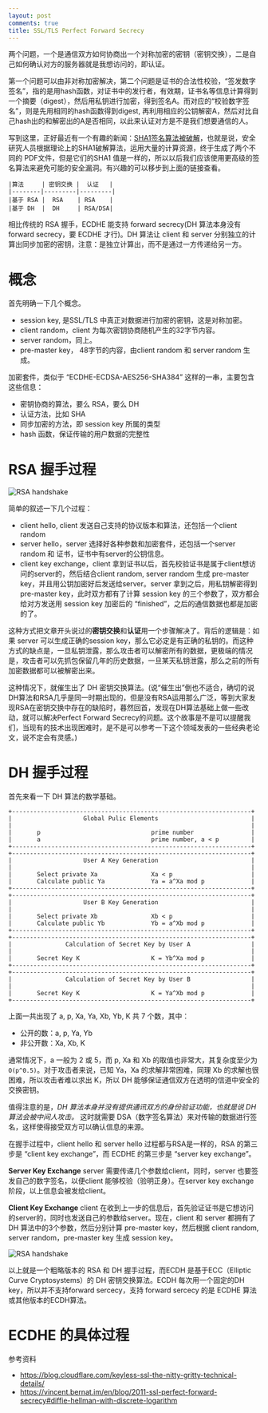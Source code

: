 ```yaml
---
layout: post
comments: true
title: SSL/TLS Perfect Forward Secrecy
---
```


两个问题，一个是通信双方如何协商出一个对称加密的密钥（密钥交换），二是自己如何确认对方的服务器就是我想访问的，即认证。

第一个问题可以由非对称加密解决，第二个问题是证书的合法性校验，“签发数字签名”，指的是用hash函数，对证书中的发行者，有效期，证书名等信息计算得到一个摘要（digest），然后用私钥进行加密，得到签名A。而对应的“校验数字签名”，则是先用相同的hash函数得到digest, 再利用相应的公钥解密A，然后对比自己hash出的和解密出的A是否相同，以此来认证对方是不是我们想要通信的人。

写到这里，正好最近有一个有趣的新闻：[SHA1签名算法被破解](https://security.googleblog.com/2017/02/announcing-first-sha1-collision.html)，也就是说，安全研究人员根据理论上的SHA1破解算法，运用大量的计算资源，终于生成了两个不同的 PDF文件，但是它们的SHA1 值是一样的，所以以后我们应该使用更高级的签名算法来避免可能的安全漏洞。有兴趣的可以移步到上面的链接查看。

```
|算法     | 密钥交换 |  认证   |
|--------|---------|---------|
|基于 RSA |  RSA    | RSA    |
|基于 DH  |  DH     | RSA/DSA|
```

相比传统的 RSA 握手，ECDHE 能支持 forward secrecy(DH 算法本身没有forward secrecy，要 ECDHE 才行)。DH 算法让 client 和 server 分别独立的计算出同步加密的密钥，注意：是独立计算出，而不是通过一方传递给另一方。

# 概念

首先明确一下几个概念。   
* session key, 是SSL/TLS 中真正对数据进行加密的密钥，这是对称加密。 
* client random，client 为每次密钥协商随机产生的32字节内容。
* server random，同上。
* pre-master key， 48字节的内容，由client random 和 server random 生成。

加密套件，类似于 “ECDHE-ECDSA-AES256-SHA384” 这样的一串，主要包含这些信息：

* 密钥协商的算法，要么 RSA，要么 DH
* 认证方法，比如 SHA
* 同步加密的方法，即 session key 所属的类型
* hash 函数，保证传输的用户数据的完整性

# RSA 握手过程

![RSA handshake](http://blog.syscallx.com/pictures/ssl_handshake_rsa.png)

简单的叙述一下几个过程：
* client hello, client 发送自己支持的协议版本和算法，还包括一个client random
* server hello，server 选择好各种参数和加密套件，还包括一个server random 和 证书，证书中有server的公钥信息。
* client key exchange，client 拿到证书以后，首先校验证书是属于client想访问的server的，然后结合client random, server random 生成 pre-master key，并且用公钥加密好后发送给server。server 拿到之后，用私钥解密得到 pre-master key，此时双方都有了计算 session key 的三个参数了，双方都会给对方发送用 session key 加密后的 “finished”，之后的通信数据也都是加密的了。

这种方式把文章开头说过的**密钥交换**和**认证**用一个步骤解决了。背后的逻辑是：如果 server 可以生成正确的session key，那么它必定是有正确的私钥的。而这种方式的缺点是，一旦私钥泄露，那么攻击者可以解密所有的数据，更极端的情况是，攻击者可以先抓包保留几年的历史数据，一旦某天私钥泄露，那么之前的所有加密数据都可以被解密出来。

这种情况下，就催生出了 DH 密钥交换算法。(说“催生出”倒也不适合，确切的说DH算法和RSA几乎是同一时期出现的，但是没有RSA运用那么广泛，等到大家发现RSA在密钥交换中存在的缺陷时，暮然回首，发现在DH算法基础上做一些改动，就可以解决Perfect Forward Secrecy的问题。这个故事是不是可以提醒我们，当现有的技术出现困难时，是不是可以参考一下这个领域发表的一些经典老论文，说不定会有灵感。)

# DH 握手过程

首先来看一下 DH 算法的数学基础。

```
+-------------------------------------------------------------------+
|                    Global Pulic Elements                          |
|                                                                   |
|       p                               prime number                |
|       a                               prime number, a < p         |
+-------------------------------------------------------------------+
+-------------------------------------------------------------------+
|                    User A Key Generation                          |
|                                                                   |
|       Select private Xa               Xa < p                      |
|       Calculate public Ya             Ya = a^Xa mod p             |
+-------------------------------------------------------------------+
+-------------------------------------------------------------------+
|                    User B Key Generation                          |
|                                                                   |
|       Select private Xb               Xb < p                      |
|       Calculate public Yb             Yb = a^Xb mod p             |
+-------------------------------------------------------------------+
+-------------------------------------------------------------------+
|               Calculation of Secret Key by User A                 |
|                                                                   |
|       Secret Key K                    K = Yb^Xa mod p             |
+-------------------------------------------------------------------+
+-------------------------------------------------------------------+
|               Calculation of Secret Key by User B                 |
|                                                                   |
|       Secret Key K                    K = Ya^Xb mod p             |
+-------------------------------------------------------------------+

```

上面一共出现了 a, p, Xa, Ya, Xb, Yb, K 共 7 个数，其中：

* 公开的数：a, p, Ya, Yb    
* 非公开数：Xa, Xb, K    

通常情况下，a 一般为 2 或 5，而 p, Xa 和 Xb 的取值也非常大，其复杂度至少为 `O(p^0.5)`。对于攻击者来说，已知 Ya，Xa 的求解非常困难，同理 Xb 的求解也很困难，所以攻击者难以求出 K，所以 DH 能够保证通信双方在透明的信道中安全的交换密钥。

值得注意的是，*DH 算法本身并没有提供通讯双方的身份验证功能，也就是说 DH 算法会被中间人攻击。* 这时就需要 DSA（数字签名算法）来对传输的数据进行签名，这样使得接受双方可以确认信息的来源。

在握手过程中，client hello 和 server hello 过程都与RSA是一样的，RSA 的第三步是 “client key exchange”，而 ECDHE 的第三步是 “server key exchange”。

**Server Key Exchange** 
server 需要传递几个参数给client，同时，server 也要签发自己的数字签名，以便client 能够校验（验明正身）。在server key exchange 阶段，以上信息会被发给client。

**Client Key Exchange**
client 在收到上一步的信息后，首先验证证书是它想访问的server的，同时也发送自己的参数给server。现在，client 和 server 都拥有了 DH 算法中的3个参数，然后分别计算 pre-master key，然后根据 client random, server random，pre-master key 生成 session key。

![RSA handshake](http://blog.syscallx.com/pictures/ssl_handshake_diffie_hellman.png)

以上就是一个粗略版本的 RSA 和 DH 握手过程，而ECDH 是基于ECC（Elliptic Curve Cryptosystems）的 DH 密钥交换算法。ECDH 每次用一个固定的DH key，所以并不支持forward sercecy，支持 forward sercecy 的是 ECDHE 算法或其他版本的ECDH算法。

# ECDHE 的具体过程



参考资料
* https://blog.cloudflare.com/keyless-ssl-the-nitty-gritty-technical-details/
* https://vincent.bernat.im/en/blog/2011-ssl-perfect-forward-secrecy#diffie-hellman-with-discrete-logarithm






